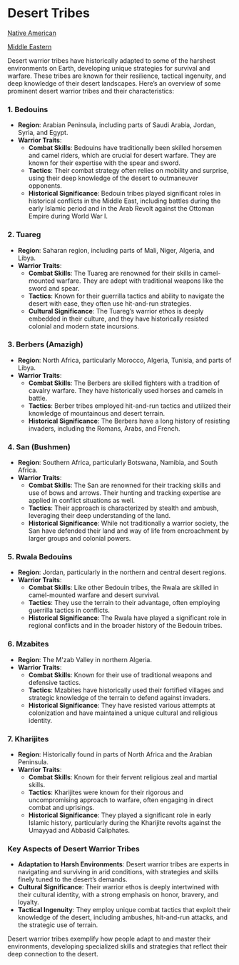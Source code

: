 # Desert Tribes

[Native American](Desert%20Tribes%2010154f18b5c880558a77c8d2c59296ae/Native%20American%2010154f18b5c880eab0c3fddd10de3dc5.md)

[Middle Eastern](Desert%20Tribes%2010154f18b5c880558a77c8d2c59296ae/Middle%20Eastern%2069a52e6f38e94062b72b3a3331080e6b.md)

Desert warrior tribes have historically adapted to some of the harshest environments on Earth, developing unique strategies for survival and warfare. These tribes are known for their resilience, tactical ingenuity, and deep knowledge of their desert landscapes. Here’s an overview of some prominent desert warrior tribes and their characteristics:

### **1. Bedouins**

- **Region**: Arabian Peninsula, including parts of Saudi Arabia, Jordan, Syria, and Egypt.
- **Warrior Traits**:
    - **Combat Skills**: Bedouins have traditionally been skilled horsemen and camel riders, which are crucial for desert warfare. They are known for their expertise with the spear and sword.
    - **Tactics**: Their combat strategy often relies on mobility and surprise, using their deep knowledge of the desert to outmaneuver opponents.
    - **Historical Significance**: Bedouin tribes played significant roles in historical conflicts in the Middle East, including battles during the early Islamic period and in the Arab Revolt against the Ottoman Empire during World War I.

### **2. Tuareg**

- **Region**: Saharan region, including parts of Mali, Niger, Algeria, and Libya.
- **Warrior Traits**:
    - **Combat Skills**: The Tuareg are renowned for their skills in camel-mounted warfare. They are adept with traditional weapons like the sword and spear.
    - **Tactics**: Known for their guerrilla tactics and ability to navigate the desert with ease, they often use hit-and-run strategies.
    - **Cultural Significance**: The Tuareg’s warrior ethos is deeply embedded in their culture, and they have historically resisted colonial and modern state incursions.

### **3. Berbers (Amazigh)**

- **Region**: North Africa, particularly Morocco, Algeria, Tunisia, and parts of Libya.
- **Warrior Traits**:
    - **Combat Skills**: The Berbers are skilled fighters with a tradition of cavalry warfare. They have historically used horses and camels in battle.
    - **Tactics**: Berber tribes employed hit-and-run tactics and utilized their knowledge of mountainous and desert terrain.
    - **Historical Significance**: The Berbers have a long history of resisting invaders, including the Romans, Arabs, and French.

### **4. San (Bushmen)**

- **Region**: Southern Africa, particularly Botswana, Namibia, and South Africa.
- **Warrior Traits**:
    - **Combat Skills**: The San are renowned for their tracking skills and use of bows and arrows. Their hunting and tracking expertise are applied in conflict situations as well.
    - **Tactics**: Their approach is characterized by stealth and ambush, leveraging their deep understanding of the land.
    - **Historical Significance**: While not traditionally a warrior society, the San have defended their land and way of life from encroachment by larger groups and colonial powers.

### **5. Rwala Bedouins**

- **Region**: Jordan, particularly in the northern and central desert regions.
- **Warrior Traits**:
    - **Combat Skills**: Like other Bedouin tribes, the Rwala are skilled in camel-mounted warfare and desert survival.
    - **Tactics**: They use the terrain to their advantage, often employing guerrilla tactics in conflicts.
    - **Historical Significance**: The Rwala have played a significant role in regional conflicts and in the broader history of the Bedouin tribes.

### **6. Mzabites**

- **Region**: The M'zab Valley in northern Algeria.
- **Warrior Traits**:
    - **Combat Skills**: Known for their use of traditional weapons and defensive tactics.
    - **Tactics**: Mzabites have historically used their fortified villages and strategic knowledge of the terrain to defend against invaders.
    - **Historical Significance**: They have resisted various attempts at colonization and have maintained a unique cultural and religious identity.

### **7. Kharijites**

- **Region**: Historically found in parts of North Africa and the Arabian Peninsula.
- **Warrior Traits**:
    - **Combat Skills**: Known for their fervent religious zeal and martial skills.
    - **Tactics**: Kharijites were known for their rigorous and uncompromising approach to warfare, often engaging in direct combat and uprisings.
    - **Historical Significance**: They played a significant role in early Islamic history, particularly during the Kharijite revolts against the Umayyad and Abbasid Caliphates.

### **Key Aspects of Desert Warrior Tribes**

- **Adaptation to Harsh Environments**: Desert warrior tribes are experts in navigating and surviving in arid conditions, with strategies and skills finely tuned to the desert’s demands.
- **Cultural Significance**: Their warrior ethos is deeply intertwined with their cultural identity, with a strong emphasis on honor, bravery, and loyalty.
- **Tactical Ingenuity**: They employ unique combat tactics that exploit their knowledge of the desert, including ambushes, hit-and-run attacks, and the strategic use of terrain.

Desert warrior tribes exemplify how people adapt to and master their environments, developing specialized skills and strategies that reflect their deep connection to the desert.